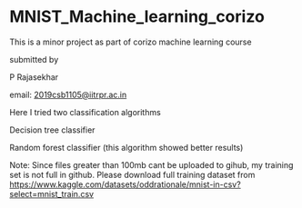 # MNIST_Machine_learning_corizo

This is a minor project as part of corizo machine learning course

submitted by

P Rajasekhar

email: 2019csb1105@iitrpr.ac.in

Here I tried two classification algorithms

Decision tree classifier

Random forest classifier (this algorithm showed better results)

Note: Since files greater than 100mb cant be uploaded to gihub, my training set is not full in github. Please download full training dataset from https://www.kaggle.com/datasets/oddrationale/mnist-in-csv?select=mnist_train.csv
